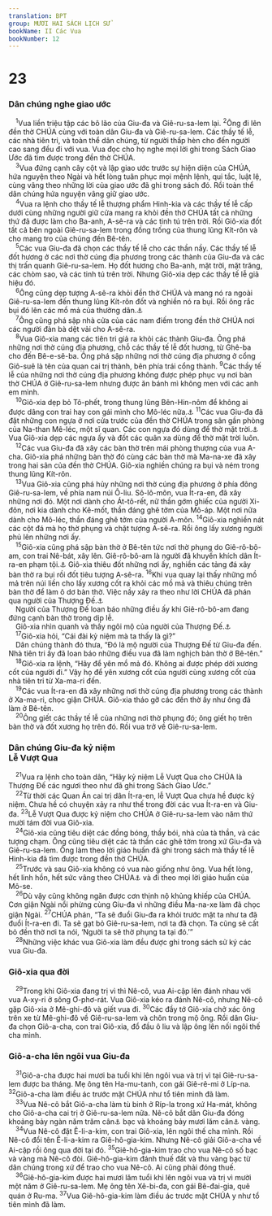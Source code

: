 ```yaml
---
translation: BPT
group: MƯƠI HAI SÁCH LỊCH SỬ
bookName: II Các Vua 
bookNumber: 12
---
```


<div class="title"><h1>23</h1><h3>Dân chúng nghe giao ước</h3></div>
<span class="verse 2vua_23_1"> <sup>1</sup>Vua liền triệu tập các bô lão của Giu-đa và Giê-ru-sa-lem lại.</span>
<span class="verse 2vua_23_2"><sup>2</sup>Ông đi lên đền thờ CHÚA cùng với toàn dân Giu-đa và Giê-ru-sa-lem. Các thầy tế lễ, các nhà tiên tri, và toàn thể dân chúng, từ người thấp hèn cho đến người cao sang đều đi với vua. Vua đọc cho họ nghe mọi lời ghi trong Sách Giao Ước đã tìm được trong đền thờ CHÚA.<br/></span>
<span class="verse 2vua_23_3"> <sup>3</sup>Vua đứng cạnh cây cột và lập giao ước trước sự hiện diện của CHÚA, hứa nguyện theo Ngài và hết lòng tuân phục mọi mệnh lệnh, qui tắc, luật lệ, cùng vâng theo những lời của giao ước đã ghi trong sách đó. Rồi toàn thể dân chúng hứa nguyện vâng giữ giao ước.<br/></span>
<span class="verse 2vua_23_4"> <sup>4</sup>Vua ra lệnh cho thầy tế lễ thượng phẩm Hinh-kia và các thầy tế lễ cấp dưới cùng những người giữ cửa mang ra khỏi đền thờ CHÚA tất cả những thứ đã được làm cho Ba-anh, A-sê-ra và các tinh tú trên trời. Rồi Giô-xia đốt tất cả bên ngoài Giê-ru-sa-lem trong đồng trống của thung lũng Kít-rôn và cho mang tro của chúng đến Bê-tên.<br/></span>
<span class="verse 2vua_23_5"> <sup>5</sup>Các vua Giu-đa đã chọn các thầy tế lễ cho các thần nầy. Các thầy tế lễ đốt hương ở các nơi thờ cúng địa phương trong các thành của Giu-đa và các thị trấn quanh Giê-ru-sa-lem. Họ đốt hương cho Ba-anh, mặt trời, mặt trăng, các chòm sao, và các tinh tú trên trời. Nhưng Giô-xia dẹp các thầy tế lễ giả hiệu đó.<br/></span>
<span class="verse 2vua_23_6"> <sup>6</sup>Ông cũng dẹp tượng A-sê-ra khỏi đền thờ CHÚA và mang nó ra ngoài Giê-ru-sa-lem đến thung lũng Kít-rôn đốt và nghiền nó ra bụi. Rồi ông rắc bụi đó lên các mồ mả của thường dân.<a data-toggle="tooltip" data-placement="bottom" title="Đây là phương cách mạnh bạo cho thấy là tượng A-sê-ra không bao giờ được dùng nữa.">⚓</a><br/></span>
<span class="verse 2vua_23_7"> <sup>7</sup>Ông cũng phá sập nhà cửa của các nam điếm trong đền thờ CHÚA nơi các người đàn bà dệt vải cho A-sê-ra.<br/></span>
<span class="verse 2vua_23_8"> <sup>8</sup>Vua Giô-xia mang các tiên tri giả ra khỏi các thành Giu-đa. Ông phá những nơi thờ cúng địa phương, chỗ các thầy tế lễ đốt hương, từ Ghê-ba cho đến Bê-e-sê-ba. Ông phá sập những nơi thờ cúng địa phương ở cổng Giô-suê là tên của quan cai trị thành, bên phía trái cổng thành.</span>
<span class="verse 2vua_23_9"><sup>9</sup>Các thầy tế lễ của những nơi thờ cúng địa phương không được phép phục vụ nơi bàn thờ CHÚA ở Giê-ru-sa-lem nhưng được ăn bánh mì không men với các anh em mình.<br/></span>
<span class="verse 2vua_23_10"> <sup>10</sup>Giô-xia dẹp bỏ Tô-phết, trong thung lũng Bên-Hin-nôm để không ai được dâng con trai hay con gái mình cho Mô-léc nữa.<a data-toggle="tooltip" data-placement="bottom" title="Nguyên văn, “không ai được dâng con trai hay con gái mình làm của lễ thiêu cho Mô-léc nữa.”">⚓</a></span>
<span class="verse 2vua_23_11"><sup>11</sup>Các vua Giu-đa đã đặt những con ngựa ở nơi cửa trước của đền thờ CHÚA trong sân gần phòng của Na-than Mê-léc, một sĩ quan. Các con ngựa đó dùng để thờ mặt trời.<a data-toggle="tooltip" data-placement="bottom" title="Dân chúng thời đó tin rằng mặt trời là một vị thần cỡi xe đi qua bầu trời mỗi ngày.">⚓</a> Vua Giô-xia dẹp các ngựa ấy và đốt các quân xa dùng để thờ mặt trời luôn.<br/></span>
<span class="verse 2vua_23_12"> <sup>12</sup>Các vua Giu-đa đã xây các bàn thờ trên mái phòng thượng của vua A-cha. Giô-xia phá những bàn thờ đó cùng các bàn thờ mà Ma-na-xe đã xây trong hai sân của đền thờ CHÚA. Giô-xia nghiền chúng ra bụi và ném trong thung lũng Kít-rôn.<br/></span>
<span class="verse 2vua_23_13"> <sup>13</sup>Vua Giô-xia cũng phá hủy những nơi thờ cúng địa phương ở phía đông Giê-ru-sa-lem, về phía nam núi Ô-liu. Sô-lô-môn, vua Ít-ra-en, đã xây những nơi đó. Một nơi dành cho Át-tô-rết, nữ thần gớm ghiếc của người Xi-đôn, nơi kia dành cho Kê-mốt, thần đáng ghê tởm của Mô-áp. Một nơi nữa dành cho Mô-léc, thần đáng ghê tởm của người A-môn.</span>
<span class="verse 2vua_23_14"><sup>14</sup>Giô-xia nghiền nát các cột đá mà họ thờ phụng và chặt tượng A-sê-ra. Rồi ông lấy xương người phủ lên những nơi ấy.<br/></span>
<span class="verse 2vua_23_15"> <sup>15</sup>Giô-xia cũng phá sập bàn thờ ở Bê-tên tức nơi thờ phụng do Giê-rô-bô-am, con trai Nê-bát, xây lên. Giê-rô-bô-am là người đã khuyến khích dân Ít-ra-en phạm tội.<a data-toggle="tooltip" data-placement="bottom" title="Xem I Vua 12:26-30.">⚓</a> Giô-xia thiêu đốt những nơi ấy, nghiền các tảng đá xây bàn thờ ra bụi rồi đốt tiêu tượng A-sê-ra.</span>
<span class="verse 2vua_23_16"><sup>16</sup>Khi vua quay lại thấy những mồ mả trên núi liền cho lấy xương cốt ra khỏi các mồ mả và thiêu chúng trên bàn thờ để làm ô dơ bàn thờ. Việc nầy xảy ra theo như lời CHÚA đã phán qua người của Thượng Đế.<a data-toggle="tooltip" data-placement="bottom" title="Xem I Vua 13:1-3.">⚓</a><br/> Người của Thượng Đế loan báo những điều ấy khi Giê-rô-bô-am đang đứng cạnh bàn thờ trong dịp lễ.<br/> Giô-xia nhìn quanh và thấy ngôi mộ của người của Thượng Đế.<a data-toggle="tooltip" data-placement="bottom" title="Những câu nầy trích trong bản cổ Hi-lạp.">⚓</a><br/></span>
<span class="verse 2vua_23_17"> <sup>17</sup>Giô-xia hỏi, “Cái đài kỷ niệm mà ta thấy là gì?”<br/> Dân chúng thành đó thưa, “Đó là mộ người của Thượng Đế từ Giu-đa đến. Nhà tiên tri ấy đã loan báo những điều vua đã làm nghịch bàn thờ ở Bê-tên.”<br/></span>
<span class="verse 2vua_23_18"> <sup>18</sup>Giô-xia ra lệnh, “Hãy để yên mồ mả đó. Không ai được phép dời xương cốt của người đi.” Vậy họ để yên xương cốt của người cùng xương cốt của nhà tiên tri từ Xa-ma-ri đến.<br/></span>
<span class="verse 2vua_23_19"> <sup>19</sup>Các vua Ít-ra-en đã xây những nơi thờ cúng địa phương trong các thành ở Xa-ma-ri, chọc giận CHÚA. Giô-xia tháo gỡ các đền thờ ấy như ông đã làm ở Bê-tên.<br/></span>
<span class="verse 2vua_23_20"> <sup>20</sup>Ông giết các thầy tế lễ của những nơi thờ phụng đó; ông giết họ trên bàn thờ và đốt xương họ trên đó. Rồi vua trở về Giê-ru-sa-lem.<br/></span>
<div class="title"><h3>Dân chúng Giu-đa kỷ niệm<br/>Lễ Vượt Qua</h3></div>
<span class="verse 2vua_23_21"> <sup>21</sup>Vua ra lệnh cho toàn dân, “Hãy kỷ niệm Lễ Vượt Qua cho CHÚA là Thượng Đế các ngươi theo như đã ghi trong Sách Giao Ước.”<br/></span>
<span class="verse 2vua_23_22"> <sup>22</sup>Từ thời các Quan Án cai trị dân Ít-ra-en, lễ Vượt Qua chưa hề được kỷ niệm. Chưa hề có chuyện xảy ra như thế trong đời các vua Ít-ra-en và Giu-đa.</span>
<span class="verse 2vua_23_23"><sup>23</sup>Lễ Vượt Qua được kỷ niệm cho CHÚA ở Giê-ru-sa-lem vào năm thứ mười tám đời vua Giô-xia.<br/></span>
<span class="verse 2vua_23_24"> <sup>24</sup>Giô-xia cũng tiêu diệt các đồng bóng, thầy bói, nhà của tà thần, và các tượng chạm. Ông cũng tiêu diệt các tà thần các ghê tởm trong xứ Giu-đa và Giê-ru-sa-lem. Ông làm theo lời giáo huấn đã ghi trong sách mà thầy tế lễ Hinh-kia đã tìm được trong đền thờ CHÚA.<br/></span>
<span class="verse 2vua_23_25"> <sup>25</sup>Trước và sau Giô-xia không có vua nào giống như ông. Vua hết lòng, hết linh hồn, hết sức vâng theo CHÚA<a data-toggle="tooltip" data-placement="bottom" title="Xem Phục 6:4, 5.">⚓</a> và đi theo mọi lời giáo huấn của Mô-se.<br/></span>
<span class="verse 2vua_23_26"> <sup>26</sup>Dù vậy cũng không ngăn được cơn thịnh nộ khủng khiếp của CHÚA. Cơn giận Ngài nổi phừng cùng Giu-đa vì những điều Ma-na-xe làm đã chọc giận Ngài.</span>
<span class="verse 2vua_23_27"><sup>27</sup>CHÚA phán, “Ta sẽ đuổi Giu-đa ra khỏi trước mặt ta như ta đã đuổi Ít-ra-en đi. Ta sẽ gạt bỏ Giê-ru-sa-lem, nơi ta đã chọn. Ta cũng sẽ cất bỏ đền thờ nơi ta nói, ‘Người ta sẽ thờ phụng ta tại đó.’”<br/></span>
<span class="verse 2vua_23_28"> <sup>28</sup>Những việc khác vua Giô-xia làm đều được ghi trong sách sử ký các vua Giu-đa.<br/></span>
<div class="title"><h3>Giô-xia qua đời</h3></div>
<span class="verse 2vua_23_29"> <sup>29</sup>Trong khi Giô-xia đang trị vì thì Nê-cô, vua Ai-cập lên đánh nhau với vua A-xy-ri ở sông Ơ-phơ-rát. Vua Giô-xia kéo ra đánh Nê-cô, nhưng Nê-cô gặp Giô-xia ở Mê-ghi-đô và giết vua đi.</span>
<span class="verse 2vua_23_30"><sup>30</sup>Các đầy tớ Giô-xia chở xác ông trên xe từ Mê-ghi-đô về Giê-ru-sa-lem và chôn trong mộ ông. Rồi dân Giu-đa chọn Giô-a-cha, con trai Giô-xia, đổ đầu ô liu và lập ông lên nối ngôi thế cha mình.<br/></span>
<div class="title"><h3>Giô-a-cha lên ngôi vua Giu-đa</h3></div>
<span class="verse 2vua_23_31"> <sup>31</sup>Giô-a-cha được hai mươi ba tuổi khi lên ngôi vua và trị vì tại Giê-ru-sa-lem được ba tháng. Mẹ ông tên Ha-mu-tanh, con gái Giê-rê-mi ở Líp-na.</span>
<span class="verse 2vua_23_32"><sup>32</sup>Giô-a-cha làm điều ác trước mặt CHÚA như tổ tiên mình đã làm.<br/></span>
<span class="verse 2vua_23_33"> <sup>33</sup>Vua Nê-cô bắt Giô-a-cha làm tù binh ở Ríp-la trong xứ Ha-mát, không cho Giô-a-cha cai trị ở Giê-ru-sa-lem nữa. Nê-cô bắt dân Giu-đa đóng khoảng bảy ngàn năm trăm cân<a data-toggle="tooltip" data-placement="bottom" title="Nguyên văn, “100 ta-lâng” (khoảng 3.450 kí-lô).">⚓</a> bạc và khoảng bảy mươi lăm cân<a data-toggle="tooltip" data-placement="bottom" title="Nguyên văn, “1 ta-lâng” (khoảng 35 kí-lô).">⚓</a> vàng.<br/></span>
<span class="verse 2vua_23_34"> <sup>34</sup>Vua Nê-cô đặt Ê-li-a-kim, con trai Giô-xia, lên ngôi thế cha mình. Rồi Nê-cô đổi tên Ê-li-a-kim ra Giê-hô-gia-kim. Nhưng Nê-cô giải Giô-a-cha về Ai-cập rồi ông qua đời tại đó.</span>
<span class="verse 2vua_23_35"><sup>35</sup>Giê-hô-gia-kim trao cho vua Nê-cô số bạc và vàng mà Nê-cô đòi. Giê-hô-gia-kim đánh thuế đất và thu vàng bạc từ dân chúng trong xứ để trao cho vua Nê-cô. Ai cũng phải đóng thuế.<br/></span>
<span class="verse 2vua_23_36"> <sup>36</sup>Giê-hô-gia-kim được hai mươi lăm tuổi khi lên ngôi vua và trị vì mười một năm ở Giê-ru-sa-lem. Mẹ ông tên Xê-bi-đa, con gái Bê-đai-gia, quê quán ở Ru-ma.</span>
<span class="verse 2vua_23_37"><sup>37</sup>Vua Giê-hô-gia-kim làm điều ác trước mặt CHÚA y như tổ tiên mình đã làm.<br/></span>
